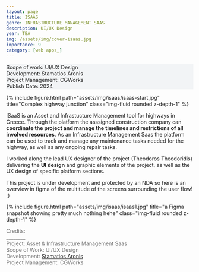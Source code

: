 ```yaml
---
layout: page
title: ISAAS
genre: INFRASTRUCTURE MANAGEMENT SAAS
description: UI/UX Design
year: TBA
img: /assets/img/cover-isaas.jpg
importance: 9
category: [web apps_]
---
```


<div class="px-3 pt-3 pb-1 mb-3 rounded" style="background-color: rgba(43, 86, 127, .05);">
    <p>
    Scope of work: UI/UX Design<br>
    Development: Stamatios Aronis<br>
    Project Management: CGWorks<br>
    Publish Date: 2024<br>
    <!-- <a href="https://www.iaotech.space">Visit the Website ↗</a> -->
    </p>
 </div>

<div class="row">
    <div class="col-sm">
        {% include figure.html path="assets/img/isaas/isaas-start.jpg" title="Complex highway junction" class="img-fluid rounded z-depth-1" %}
    </div>
</div>

<div class="row my-3 text-md-center justify-content-center">
    <div class="col-lg-8">
        <p>ISaaS is an Asset and Infrastucture Management tool for highways in Greece. Through the platform the asssigned construction company can <b>coordinate the project and manage the timelines and restrictions of all involved resources</b>. As an Infrastructure Management Saas the platform can be used to track and manage any maintenance tasks needed for the highway, as well as any ongoing repair tasks.</p>
        <p>I worked along the lead UX designer of the project (Theodoros Theodoridis) delivering the <b>UI design</b> and graphic elements of the project, as well as the UX design of specific platform sections.</p>
        <p>This project is under development and protected by an NDA so here is an overview in figma of the multitude of the screens surrounding the user flow! ;)</p>
    </div>    
</div>

<div class="row">
    <div class="col-sm">
        {% include figure.html path="assets/img/isaas/isaas1.jpg" title="a Figma snapshot showing pretty much nothing hehe" class="img-fluid rounded z-depth-1" %}
    </div>
</div>

<div class="text-center">
    <p style="color: #737373; font-weight: 400;">Credits:<br>
    ________<br>
    Project: Asset & Infrastructure Management Saas<br>
    Scope of Work: UI/UX Design<br>
    <!-- Client: UNI-PHARMA<br> -->
    Development: <a href="https://gr.linkedin.com/in/stamatiosaronis">Stamatios Aronis</a><br>
    Project Management: CGWorks</p> 
</div>
